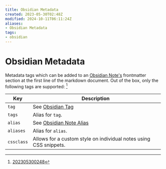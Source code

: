 ```yaml
---
title: Obsidian Metadata
created: 2023-05-30T02:48Z
modified: 2024-10-11T06:11:24Z
aliases:
- Obsidian Metadata
tags:
- obsidian
---
```


# Obsidian Metadata

Metadata tags which can be added to an [Obsidian Note's](obsidian-note.md) frontmatter section at the first line of the markdown document. Out of the box, only the following tags are supported: [^1]

Key | Description
----|------------
`tag` | See [Obsidian Tag](obsidian-tag.md)
`tags` | Alias for `tag`.
`alias` | See [Obsidian Note Alias](obsidian-note.md)
`aliases` | Alias for `alias`.
`cssclass` | Allows for a custom style on individual notes using CSS snippets.

[^1]: [202305300248](entries/202305300248.md)
